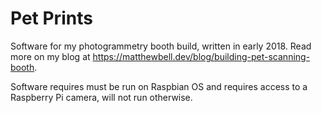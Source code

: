 # Pet Prints
Software for my photogrammetry booth build, written in early 2018. Read more on my blog at https://matthewbell.dev/blog/building-pet-scanning-booth.

Software requires must be run on Raspbian OS and requires access to a Raspberry Pi camera, will not run otherwise.